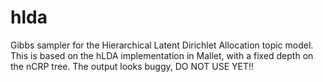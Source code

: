 # hlda
Gibbs sampler for the Hierarchical Latent Dirichlet Allocation topic model. This is based on the hLDA implementation in Mallet, with a fixed depth on the nCRP tree. The output looks buggy, DO NOT USE YET!!


